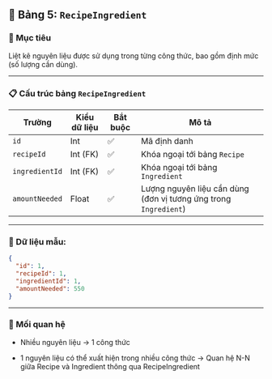 ## 🧂 Bảng 5: `RecipeIngredient`

###  🎯 Mục tiêu
Liệt kê nguyên liệu được sử dụng trong từng công thức, bao gồm định mức (số lượng cần dùng).

___
### 📋 Cấu trúc bảng `RecipeIngredient`
| Trường         | Kiểu dữ liệu | Bắt buộc | Mô tả                                                            |
| -------------- | ------------ | -------- | ---------------------------------------------------------------- |
| `id`           | Int          | ✅        | Mã định danh                                                     |
| `recipeId`     | Int (FK)     | ✅        | Khóa ngoại tới bảng `Recipe`                                     |
| `ingredientId` | Int (FK)     | ✅        | Khóa ngoại tới bảng `Ingredient`                                 |
| `amountNeeded` | Float        | ✅        | Lượng nguyên liệu cần dùng (đơn vị tương ứng trong `Ingredient`) |


___

### 🧪 Dữ liệu mẫu:
```json
{
  "id": 1,
  "recipeId": 1,
  "ingredientId": 1,
  "amountNeeded": 550
}
```
___

### 🔁 Mối quan hệ
- Nhiều nguyên liệu → 1 công thức

- 1 nguyên liệu có thể xuất hiện trong nhiều công thức
→ Quan hệ N-N giữa Recipe và Ingredient thông qua RecipeIngredient
